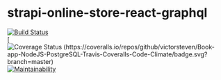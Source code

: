 # strapi-online-store-react-graphql
[![Build Status](https://travis-ci.org/victorsteven/Book-app-NodeJS-PostgreSQL-Travis-Coveralls-Code-Climate.svg?branch=master)](https://travis-ci.org/victorsteven/Book-app-NodeJS-PostgreSQL-Travis-Coveralls-Code-Climate)    
[![Coverage Status (https://coveralls.io/repos/github/victorsteven/Book-app-NodeJS-PostgreSQL-Travis-Coveralls-Code-Climate/badge.svg?branch=master)](https://coveralls.io/github/victorsteven/Book-app-NodeJS-PostgreSQL-Travis-Coveralls-Code-Climate?branch=master)    
[![Maintainability](https://api.codeclimate.com/v1/badges/750e4ce5c8a8112eec3a/maintainability)](https://codeclimate.com/github/victorsteven/Book-app-NodeJS-PostgreSQL-Travis-Coveralls-Code-Climate/maintainability)
